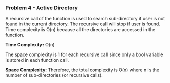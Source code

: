 ### Problem 4 - Active Directory

A recursive call of the function is used to search sub-directory if user is not found in the current directory. The recursive call will stop if user is found. Time complexity is O(n) because all the directories are accessed in the function.

**Time Complexity:** O(n)

The space complexity is 1 for each recursive call since only a bool variable is stored in each function call.  

**Space Complexity:** Therefore, the total complexity is O(n) where n is the number of sub-directories (or recursive calls).
